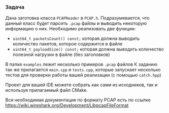 ### Задача

Дана заготовка класса `PCAPReader` в `PCAP.h`. Подразумевается, что данный класс будет парсить `.pcap` файлы и выводить некоторую информацию о них. Необходимо реализовать две функции:
 - ```uint64_t packetsCount() const;``` которая должна выводить количество пакетов, которое содержится в файле
 - ```uint64_t payloadSize() const;``` которая должна выводить количество полезной нагрузки в файле (без заголовков)

В папке `examples` лежит несколько примеров `.pcap` файлов
К заданию так же прилагается `main.cpp`  и ```tests.cpp```, которые запускает несколько тестов для проверки работы вашей реализации (с помощью `catch.hpp`)

Проект для вашей IDE можете собрать как сами из исходников, так и используя прилагаемый файл CMake. 

Вся необходимая документация по формату PCAP есть по ссылке https://wiki.wireshark.org/Development/LibpcapFileFormat
